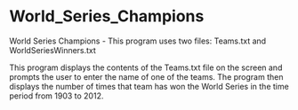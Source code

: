 # World_Series_Champions
World Series Champions - This program uses two files: Teams.txt and WorldSeriesWinners.txt

This program displays the contents of the Teams.txt file on the screen and prompts the user to enter the name of one of the teams.
The program then displays the number of times that team has won the World Series in the time period from 1903 to 2012.
